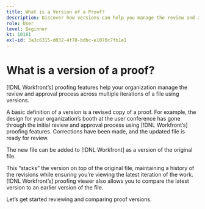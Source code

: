 ```yaml
---
title: What is a Version of a Proof?
description: Discover how versions can help you manage the review and approval process across multiple iterations of a file using [!DNL Adobe Workfront's] proofing features.
role: User
level: Beginner
kt: 10161
exl-id: 3a3c6315-d032-4f78-bdbc-e1070c7fb1e1
---
```

# What is a version of a proof?

[!DNL Workfront’s] proofing features help your organization manage the review and approval process across multiple iterations of a file using versions.

A basic definition of a version is a revised copy of a proof. For example, the design for your organization’s booth at the user conference has gone through the initial review and approval process using [!DNL Workfront’s] proofing features. Corrections have been made, and the updated file is ready for review.

The new file can be added to [!DNL Workfront] as a version of the original file.

This “stacks” the version on top of the original file, maintaining a history of the revisions while ensuring you’re viewing the latest iteration of the work. [!DNL Workfront’s] proofing viewer also allows you to compare the latest version to an earlier version of the file.

Let’s get started reviewing and comparing proof versions.
